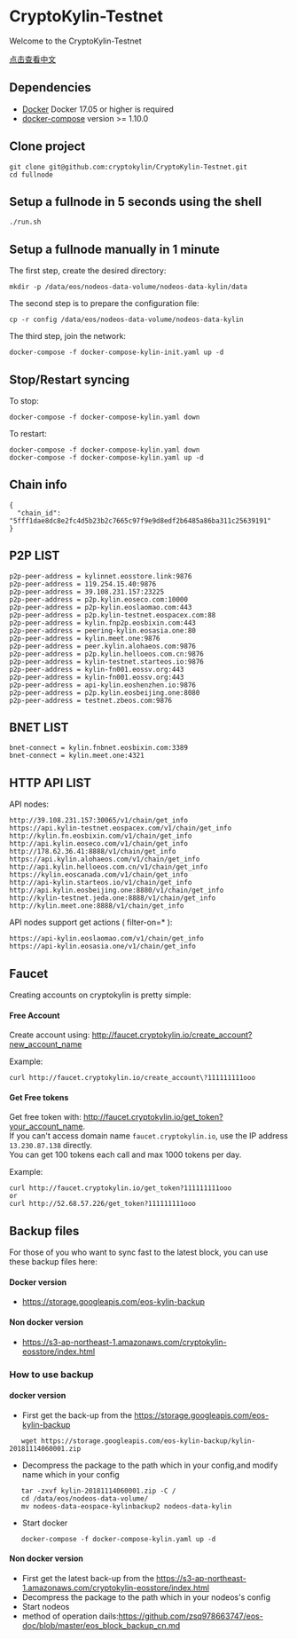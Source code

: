 # CryptoKylin-Testnet

Welcome to the CryptoKylin-Testnet

[点击查看中文](README_CN.md)

## Dependencies

- [Docker](https://docs.docker.com) Docker 17.05 or higher is required
- [docker-compose](https://docs.docker.com/compose/) version >= 1.10.0

## Clone project

```
git clone git@github.com:cryptokylin/CryptoKylin-Testnet.git
cd fullnode
```

## Setup a fullnode in 5 seconds using the shell

```
./run.sh
```

## Setup a fullnode manually in 1 minute

The first step, create the desired directory:

```
mkdir -p /data/eos/nodeos-data-volume/nodeos-data-kylin/data
```

The second step is to prepare the configuration file:

```
cp -r config /data/eos/nodeos-data-volume/nodeos-data-kylin
```

The third step, join the network:

```
docker-compose -f docker-compose-kylin-init.yaml up -d
```

## Stop/Restart syncing

To stop:

```
docker-compose -f docker-compose-kylin.yaml down
```

To restart:

```
docker-compose -f docker-compose-kylin.yaml down
docker-compose -f docker-compose-kylin.yaml up -d
```
## Chain info

```
{
  "chain_id": "5fff1dae8dc8e2fc4d5b23b2c7665c97f9e9d8edf2b6485a86ba311c25639191"
}
```

## P2P LIST

```
p2p-peer-address = kylinnet.eosstore.link:9876
p2p-peer-address = 119.254.15.40:9876
p2p-peer-address = 39.108.231.157:23225
p2p-peer-address = p2p.kylin.eoseco.com:10000
p2p-peer-address = p2p-kylin.eoslaomao.com:443
p2p-peer-address = p2p.kylin-testnet.eospacex.com:88
p2p-peer-address = kylin.fnp2p.eosbixin.com:443
p2p-peer-address = peering-kylin.eosasia.one:80
p2p-peer-address = kylin.meet.one:9876
p2p-peer-address = peer.kylin.alohaeos.com:9876
p2p-peer-address = p2p.kylin.helloeos.com.cn:9876
p2p-peer-address = kylin-testnet.starteos.io:9876
p2p-peer-address = kylin-fn001.eossv.org:443
p2p-peer-address = kylin-fn001.eossv.org:443
p2p-peer-address = api-kylin.eoshenzhen.io:9876
p2p-peer-address = p2p.kylin.eosbeijing.one:8080
p2p-peer-address = testnet.zbeos.com:9876
```

## BNET LIST

```
bnet-connect = kylin.fnbnet.eosbixin.com:3389
bnet-connect = kylin.meet.one:4321
```

## HTTP API LIST

API nodes:
```
http://39.108.231.157:30065/v1/chain/get_info
https://api.kylin-testnet.eospacex.com/v1/chain/get_info
http://kylin.fn.eosbixin.com/v1/chain/get_info
http://api.kylin.eoseco.com/v1/chain/get_info
http://178.62.36.41:8888/v1/chain/get_info
https://api.kylin.alohaeos.com/v1/chain/get_info
http://api.kylin.helloeos.com.cn/v1/chain/get_info
https://kylin.eoscanada.com/v1/chain/get_info
http://api-kylin.starteos.io/v1/chain/get_info
http://api.kylin.eosbeijing.one:8880/v1/chain/get_info
http://kylin-testnet.jeda.one:8888/v1/chain/get_info
http://kylin.meet.one:8888/v1/chain/get_info
```

API nodes support get actions ( filter-on=* ):
```
https://api-kylin.eoslaomao.com/v1/chain/get_info
https://api-kylin.eosasia.one/v1/chain/get_info
```

## Faucet

Creating accounts on cryptokylin is pretty simple:

#### Free Account
Create account using: http://faucet.cryptokylin.io/create_account?new_account_name

Example:
```
curl http://faucet.cryptokylin.io/create_account\?111111111ooo
```


#### Get Free tokens
Get free token with: http://faucet.cryptokylin.io/get_token?your_account_name.   
If you can't access domain name `faucet.cryptokylin.io`, use the IP address `13.230.87.138` directly.  
You can get 100 tokens each call and max 1000 tokens per day.  

Example:
``` 
curl http://faucet.cryptokylin.io/get_token?111111111ooo
or
curl http://52.68.57.226/get_token?111111111ooo
```

## Backup files

For those of you who want to sync fast to the latest block, you can use these backup files here:

#### Docker version

- https://storage.googleapis.com/eos-kylin-backup

#### Non docker version

- https://s3-ap-northeast-1.amazonaws.com/cryptokylin-eosstore/index.html

### How to use backup
#### docker version
- First get the back-up from the https://storage.googleapis.com/eos-kylin-backup 
```
   wget https://storage.googleapis.com/eos-kylin-backup/kylin-20181114060001.zip
```
- Decompress the package to the path which in your config,and modify name which in your config 
```
   tar -zxvf kylin-20181114060001.zip -C /
   cd /data/eos/nodeos-data-volume/
   mv nodeos-data-eospace-kylinbackup2 nodeos-data-kylin
```
- Start docker 
```
   docker-compose -f docker-compose-kylin.yaml up -d
```

#### Non docker version
- First get the latest back-up from the https://s3-ap-northeast-1.amazonaws.com/cryptokylin-eosstore/index.html 
- Decompress the package to the path which in your nodeos's config
- Start nodeos
- method of operation dails:https://github.com/zsq978663747/eos-doc/blob/master/eos_block_backup_cn.md 
